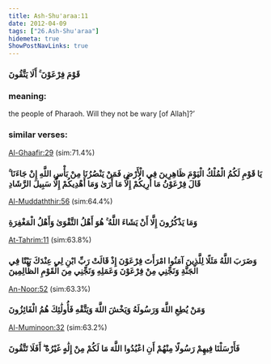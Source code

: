 ```yaml
---
title: Ash-Shu'araa:11
date: 2012-04-09
tags: ["26.Ash-Shu'araa"]
hidemeta: true 
ShowPostNavLinks: true 
---
```

### قَوْمَ فِرْعَوْنَ ۚ أَلَا يَتَّقُونَ
### meaning: 
the people of Pharaoh. Will they not be wary [of Allah]?’
### similar verses: 

[Al-Ghaafir:29](/40/29) (sim:71.4%)

### يَا قَوْمِ لَكُمُ الْمُلْكُ الْيَوْمَ ظَاهِرِينَ فِي الْأَرْضِ فَمَنْ يَنْصُرُنَا مِنْ بَأْسِ اللَّهِ إِنْ جَاءَنَا ۚ قَالَ فِرْعَوْنُ مَا أُرِيكُمْ إِلَّا مَا أَرَىٰ وَمَا أَهْدِيكُمْ إِلَّا سَبِيلَ الرَّشَادِ

[Al-Muddaththir:56](/74/56) (sim:64.4%)

### وَمَا يَذْكُرُونَ إِلَّا أَنْ يَشَاءَ اللَّهُ ۚ هُوَ أَهْلُ التَّقْوَىٰ وَأَهْلُ الْمَغْفِرَةِ

[At-Tahrim:11](/66/11) (sim:63.8%)

### وَضَرَبَ اللَّهُ مَثَلًا لِلَّذِينَ آمَنُوا امْرَأَتَ فِرْعَوْنَ إِذْ قَالَتْ رَبِّ ابْنِ لِي عِنْدَكَ بَيْتًا فِي الْجَنَّةِ وَنَجِّنِي مِنْ فِرْعَوْنَ وَعَمَلِهِ وَنَجِّنِي مِنَ الْقَوْمِ الظَّالِمِينَ

[An-Noor:52](/24/52) (sim:63.3%)

### وَمَنْ يُطِعِ اللَّهَ وَرَسُولَهُ وَيَخْشَ اللَّهَ وَيَتَّقْهِ فَأُولَٰئِكَ هُمُ الْفَائِزُونَ

[Al-Muminoon:32](/23/32) (sim:63.2%)

### فَأَرْسَلْنَا فِيهِمْ رَسُولًا مِنْهُمْ أَنِ اعْبُدُوا اللَّهَ مَا لَكُمْ مِنْ إِلَٰهٍ غَيْرُهُ ۖ أَفَلَا تَتَّقُونَ
